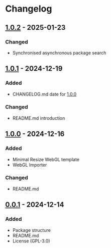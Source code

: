 # Changelog

## [1.0.2] - 2025-01-23

### Changed

- Synchronised asynchronous package search

## [1.0.1] - 2024-12-19

### Added

- CHANGELOG.md date for [1.0.0](#100---2024-12-16)

### Changed

- README.md introduction

## [1.0.0] - 2024-12-16

### Added

- Minimal Resize WebGL template
- WebGL Importer

### Changed

- README.md

## [0.0.1] - 2024-12-14

### Added

- Package structure
- README.md
- License (GPL-3.0)

[Unreleased]: https://github.com/lajawi/unity-webgl-templates/compare/v0.0.1...HEAD
[1.0.2]: https://github.com/lajawi/unity-webgl-templates/compare/v1.0.1...v1.0.2
[1.0.1]: https://github.com/lajawi/unity-webgl-templates/compare/v1.0.0...v1.0.1
[1.0.0]: https://github.com/lajawi/unity-webgl-templates/compare/v0.0.1...v1.0.0
[0.0.1]: https://github.com/lajawi/unity-webgl-templates/releases/tag/v0.0.1
